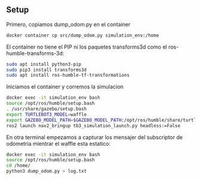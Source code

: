 ## Setup
Primero, copiamos dump_odom.py en el container
```bash
docker container cp src/dump_odom.py simulation_env:/home
```
El container no tiene el PIP ni los paquetes transforms3d como el ros-humble-transforms-3d:

```bash
sudo apt install python3-pip
sudo pip3 install transforms3d
sudo apt install ros-humble-tf-transformations
```

Iniciamos el container y corremos la simulacion 
```bash
docker exec -it simulation_env bash
source /opt/ros/humble/setup.bash
. /usr/share/gazebo/setup.bash
export TURTLEBOT3_MODEL=waffle
export GAZEBO_MODEL_PATH=$GAZEBO_MODEL_PATH:/opt/ros/humble/share/turtlebot3_gazebo/models
ros2 launch nav2_bringup tb3_simulation_launch.py headless:=False
```

En otra terminal empezamos a capturar los mensajer del subscriptor de odometria mientrar el waffle esta estatico:
```bash
docker exec -it simulation_env bash
source /opt/ros/humble/setup.bash
cd /home/
python3 dump_odom.py > log.txt
```
